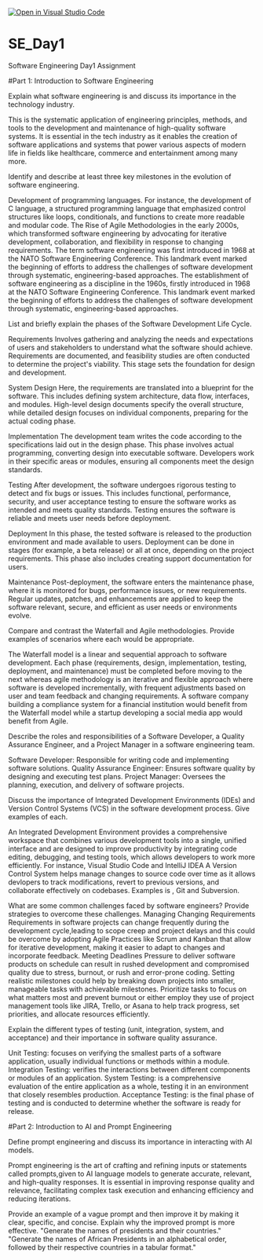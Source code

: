 [![Open in Visual Studio Code](https://classroom.github.com/assets/open-in-vscode-2e0aaae1b6195c2367325f4f02e2d04e9abb55f0b24a779b69b11b9e10269abc.svg)](https://classroom.github.com/online_ide?assignment_repo_id=16922704&assignment_repo_type=AssignmentRepo)
# SE_Day1
Software Engineering Day1 Assignment

#Part 1: Introduction to Software Engineering

Explain what software engineering is and discuss its importance in the technology industry.

This is the systematic application of engineering principles, methods, and tools to the development and maintenance of high-quality software systems. 
It is essential in the tech industry as it enables the creation of software applications and systems that power various aspects of modern life in fields like healthcare, commerce and entertainment among many more.

Identify and describe at least three key milestones in the evolution of software engineering.

Development of programming languages. For instance, the development of C language, a structured programming language that emphasized control structures like loops, conditionals, and functions to create more readable and modular code.
The Rise of Agile Methodologies in the early 2000s, which transformed software engineering by advocating for iterative development, collaboration, and flexibility in response to changing requirements.
The term software engineering was first introduced in 1968 at the NATO Software Engineering Conference. This landmark event marked the beginning of efforts to address the challenges of software development through systematic, engineering-based approaches. 
The establishment of software engineering as a discipline in the 1960s, firstly introduced in 1968 at the NATO Software Engineering Conference. This landmark event marked the beginning of efforts to address the challenges of software development through systematic, engineering-based approaches. 

List and briefly explain the phases of the Software Development Life Cycle.

Requirements
Involves gathering and analyzing the needs and expectations of users and stakeholders to understand what the software should achieve. Requirements are documented, and feasibility studies are often conducted to determine the project's viability. This stage sets the foundation for design and development.

System Design
Here, the requirements are translated into a blueprint for the software. This includes defining system architecture, data flow, interfaces, and modules. High-level design documents specify the overall structure, while detailed design focuses on individual components, preparing for the actual coding phase.

Implementation 
The development team writes the code according to the specifications laid out in the design phase. This phase involves actual programming, converting design into executable software. Developers work in their specific areas or modules, ensuring all components meet the design standards.

Testing
After development, the software undergoes rigorous testing to detect and fix bugs or issues. This includes functional, performance, security, and user acceptance testing to ensure the software works as intended and meets quality standards. Testing ensures the software is reliable and meets user needs before deployment.

Deployment
In this phase, the tested software is released to the production environment and made available to users. Deployment can be done in stages (for example, a beta release) or all at once, depending on the project requirements. This phase also includes creating support documentation for users.

Maintenance
Post-deployment, the software enters the maintenance phase, where it is monitored for bugs, performance issues, or new requirements. Regular updates, patches, and enhancements are applied to keep the software relevant, secure, and efficient as user needs or environments evolve.

Compare and contrast the Waterfall and Agile methodologies. Provide examples of scenarios where each would be appropriate.

The Waterfall model is a linear and sequential approach to software development. Each phase (requirements, design, implementation, testing, deployment, and maintenance) must be completed before moving to the next whereas agile methodology is an iterative and flexible approach where software is developed incrementally, with frequent adjustments based on user and team feedback and changing requirements. A software company building a compliance system for a financial institution would benefit from the Waterfall model while a startup developing a social media app would benefit from Agile.

Describe the roles and responsibilities of a Software Developer, a Quality Assurance Engineer, and a Project Manager in a software engineering team.

Software Developer: Responsible for writing code and implementing software solutions.
Quality Assurance Engineer: Ensures software quality by designing and executing test plans.
Project Manager: Oversees the planning, execution, and delivery of software projects.

Discuss the importance of Integrated Development Environments (IDEs) and Version Control Systems (VCS) in the software development process. Give examples of each.

An Integrated Development Environment  provides a comprehensive workspace that combines various development tools into a single, unified interface and are designed to improve productivity by integrating code editing, debugging, and testing tools, which allows developers to work more efficiently. For instance, Visual Studio Code and IntelliJ IDEA
A Version Control System helps manage changes to source code over time as it allows devlopers to track modifications, revert to previous versions, and collaborate effectively on codebases. Examples is , Git and Subversion.

What are some common challenges faced by software engineers? Provide strategies to overcome these challenges.
Managing Changing Requirements
Requirements in software projects can change frequently during the development cycle,leading to scope creep and project delays and this could be overcome by adopting Agile Practices like Scrum and Kanban that allow for iterative development, making it easier to adapt to changes and incorporate feedback.
Meeting Deadlines Pressure to deliver software products on schedule can result in rushed development and compromised quality due to stress, burnout, or rush and error-prone coding. Setting realistic milestones could help by breaking down projects into smaller, manageable tasks with achievable milestones. Prioritize tasks to focus on what matters most and prevent burnout or either employ they use of project management tools like JIRA, Trello, or Asana to help track progress, set priorities, and allocate resources efficiently.

Explain the different types of testing (unit, integration, system, and acceptance) and their importance in software quality assurance.

Unit Testing: focuses on verifying the smallest parts of a software application, usually individual functions or methods within a module.
Integration Testing: verifies the interactions between different components or modules of an application.
System Testing: is a comprehensive evaluation of the entire application as a whole, testing it in an environment that closely resembles production.
Acceptance Testing: is the final phase of testing and is conducted to determine whether the software is ready for release.

#Part 2: Introduction to AI and Prompt Engineering


Define prompt engineering and discuss its importance in interacting with AI models.

Prompt engineering is the art of crafting and refining inputs or statements called prompts,given to AI language models to generate accurate, relevant, and high-quality responses. It is essential in improving response quality and relevance, facilitating complex task execution and enhancing efficiency and reducing iterations.

Provide an example of a vague prompt and then improve it by making it clear, specific, and concise. Explain why the improved prompt is more effective.
"Generate the names of presidents and their countries."
"Generate the names of African Presidents in an alphabetical order, followed by their respective countries in a tabular format."
